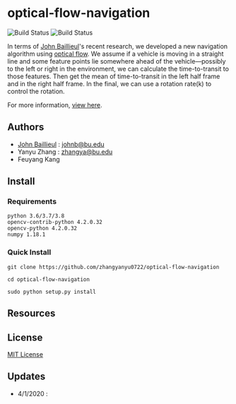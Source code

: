 # optical-flow-navigation

![Build Status](https://img.shields.io/badge/python-3.6%7C3.7%7C3.8-red)
![Build Status](https://img.shields.io/badge/License-MIT-green)

In terms of [John Baillieul]'s recent research, we developed a new navigation algorithm using [optical flow]. We assume if a vehicle is moving in a straight line and some feature points lie somewhere ahead of the vehicle—possibly to the left or right in the environment, we can calculate the time-to-transit to those features. Then get the mean of time-to-transit in the left half frame and in the right half frame. In the final, we can use a rotation rate(k) to control the rotation.

For more information, [view here].

## Authors
- [John Baillieul] : johnb@bu.edu
- Yanyu Zhang : zhangya@bu.edu
- Feuyang Kang 

## Install
### Requirements
```
python 3.6/3.7/3.8
opencv-contrib-python 4.2.0.32   
opencv-python 4.2.0.32 
numpy 1.18.1 
```
### Quick Install
```
git clone https://github.com/zhangyanyu0722/optical-flow-navigation
```
```
cd optical-flow-navigation
```
```
sudo python setup.py install
```

## Resources

## License
[MIT License]

## Updates
- 4/1/2020 : 

[John Baillieul]:https://www.bu.edu/eng/profile/john-baillieul-ph-d-me-se/
[MIT License]:https://github.com/zhangyanyu0722/optical-flow-navigation/blob/master/LICENSE
[optical flow]:https://opencv-python-tutroals.readthedocs.io/en/latest/py_tutorials/py_video/py_lucas_kanade/py_lucas_kanade.html
[view here]:https://github.com/zhangyanyu0722/optical-flow-navigation/blob/master/papers/IFAC-Two-Pixel.pdf
